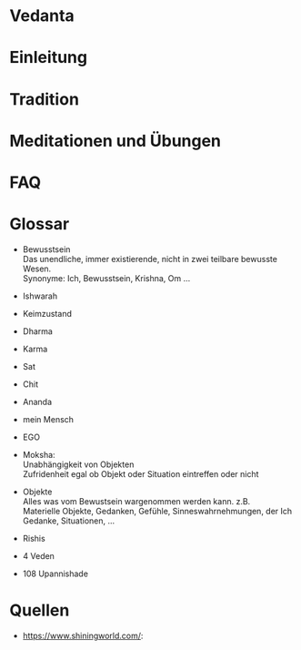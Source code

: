 # Vedanta


# Einleitung


# Tradition


# Meditationen und Übungen



# FAQ


# Glossar

- Bewusstsein <br>
Das unendliche, immer existierende, nicht in zwei teilbare bewusste Wesen. <br>
Synonyme: Ich, Bewusstsein, Krishna, Om ...  

- Ishwarah <br>

- Keimzustand <br>


- Dharma <br>


- Karma <br>


- Sat <br>

- Chit <br>

- Ananda <br>

- mein Mensch <br>

- EGO <br>


- Moksha: <br>
Unabhängigkeit von Objekten <br>
Zufridenheit egal ob Objekt oder Situation eintreffen oder nicht <br>

- Objekte <br>
Alles was vom Bewustsein wargenommen werden kann. z.B. <br>
Materielle Objekte, Gedanken, Gefühle, Sinneswahrnehmungen, der Ich Gedanke, Situationen, ... <br>

- Rishis <br>

- 4 Veden <br>


- 108 Upannishade <br>


# Quellen

- https://www.shiningworld.com/: 